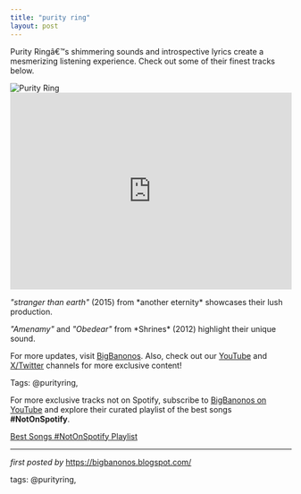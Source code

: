 ```yaml
---
title: "purity ring"
layout: post
---
```

<!--Introductory Text-->
<p >Purity Ringâ€™s shimmering sounds and introspective lyrics create a mesmerizing listening experience. Check out some of their finest tracks below.</p> <!--Featured Image-->
<div > <img alt="Purity Ring" src="https://www.rollingstone.com/wp-content/uploads/2018/06/rs-6265-rectangle.jpg" />
</div> <!--Spotify Playlist Embed-->
<div > <iframe allow="autoplay; clipboard-write; encrypted-media; fullscreen; picture-in-picture" allowfullscreen="" frameborder="0" height="352" loading="lazy" src="https://open.spotify.com/embed/playlist/48rr6dt1856FPv6Wnc8Kni?utm_source=generator" width="100%"></iframe>
</div> <!--Song Information-->
<div > <p><em>"stranger than earth"</em> (2015) from *another eternity* showcases their lush production.</p> <p><em>"Amenamy"</em> and <em>"Obedear"</em> from *Shrines* (2012) highlight their unique sound.</p>
</div> <!--Footer Links-->
<div > <p>For more updates, visit <a href="https://bigbanonos.blogspot.com/" target="_blank">BigBanonos</a>. Also, check out our <a href="https://www.youtube.com/@BigBanonos" target="_blank">YouTube</a> and <a href="https://x.com/bigbanonos" target="_blank">X/Twitter</a> channels for more exclusive content!</p>
</div> <!--Tags-->
<p>Tags: @purityring,</p>


<!--Subscribe and Playlist Links-->
<div>
    <p>For more exclusive tracks not on Spotify, subscribe to <a href="https://www.youtube.com/@BigBanonos" target="_blank">BigBanonos on YouTube</a> and explore their curated playlist of the best songs <strong>#NotOnSpotify</strong>.</p>
    <p><a href="https://www.youtube.com/playlist?list=PLtuNtuTatqI0kFahUCbtbfenC_ET5O_tr" target="_blank">Best Songs #NotOnSpotify Playlist<br /></a></p></div>

<hr />

<p><em>first posted by</em> <a href="https://bigbanonos.blogspot.com/" rel="noopener" target="_new">https://bigbanonos.blogspot.com/</a></p>

<p>tags: @purityring,</p>
